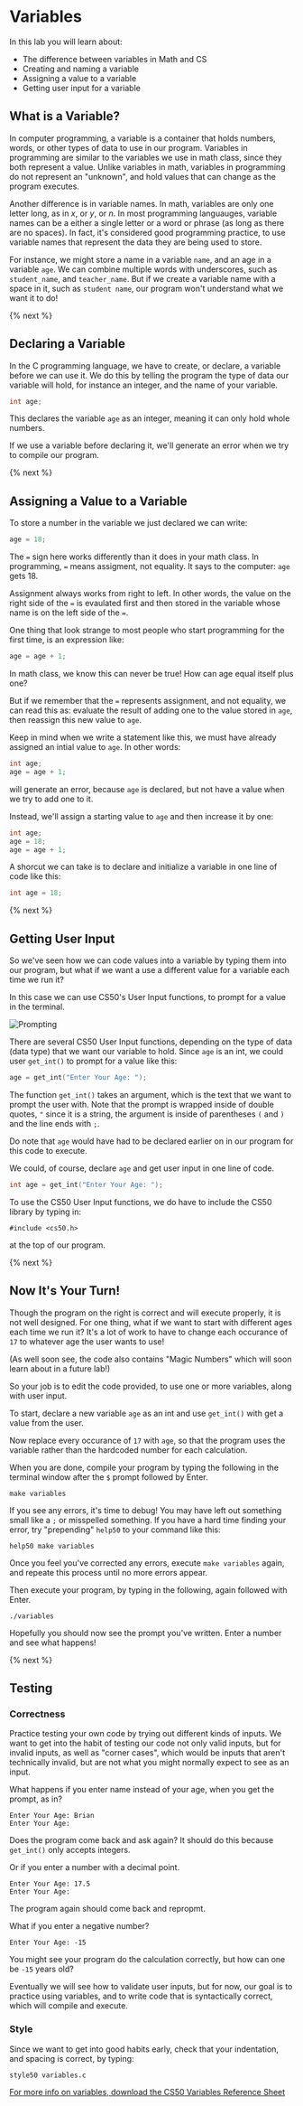 # Variables

In this lab you will learn about:

- The difference between variables in Math and CS
- Creating and naming a variable 
- Assigning a value to a variable
- Getting user input for a variable

## What is a Variable?
In computer programming, a variable is a container that holds numbers, words, or other types of data to use in our program. Variables in programming are similar to the variables we use in math class, since they both represent a value. Unlike variables in math, variables in programming do not represent an "unknown", and hold values that can change as the program executes.

Another difference is in variable names. In math, variables are only one letter long, as in *x*, or *y*, or *n*. In most programming languauges, variable names can be a either a single letter or a word or phrase (as long as there are no spaces). In fact, it's considered good programming practice, to use variable names that represent the data they are being used to store. 

For instance, we might store a name in a variable `name`, and an age in a variable `age`. We can combine multiple words with underscores, such as `student_name`, and `teacher_name`. But if we create a variable name with a space in it, such as `student name`, our program won't understand what we want it to do!

<!-- + A good variable name that accurately describes its purpose can help someone else reading your code to understand it at first glance, as opposed to having no idea of what your program is doing! + -->

{% next %}

## Declaring a Variable
In the C programming language, we have to create, or declare, a variable before we can use it. We do this by telling the program the type of data our variable will hold, for instance an integer, and the name of your variable. 

```c
int age;
```

This declares the variable `age` as an integer, meaning it can only hold whole numbers.

If we use a variable before declaring it, we'll generate an error when we try to compile our program. 

{% next %}

## Assigning a Value to a Variable

To store a number in the variable we just declared we can write:

```c
age = 18;
```
The `=` sign here works differently than it does in your math class. In programming, `=` means assigment, not equality. It says to the computer: `age` gets 18.

Assignment always works from right to left. In other words, the value on the right side of the `=` is evaulated first and then stored in the variable whose name is on the left side of the `=`.

One thing that look strange to most people who start programming for the first time, is an expression like:

```c
age = age + 1;
```

In math class, we know this can never be true! How can age equal itself plus one?

But if we remember that the `=` represents assignment, and not equality, we can read this as: evaluate the result of adding one to the value stored in `age`, then reassign this new value to `age`. 

Keep in mind when we write a statement like this, we must have already assigned an intial value to `age`. In other words:

```c
int age;
age = age + 1;
```

will generate an error, because `age` is declared, but not have a value when we try to add one to it. 

Instead, we'll assign a starting value to `age` and then increase it by one:

```c
int age;
age = 18;
age = age + 1;
```

A shorcut we can take is to declare and initialize a variable in one line of code like this:

```c
int age = 18;
```

{% next %}

<!--
## Using Variables

Here is CS50's Vipul Shekhawat reviwing some of what we said above, and explaing more about how to use variables.

{% video https://www.youtube.com/watch?v=FPL_0lpzBjo %}

{% next %}
-->

## Getting User Input

So we've seen how we can code values into a variable by typing them into our program, but what if we want a use a different value for a variable each time we run it?

In this case we can use CS50's User Input functions, to prompt for a value in the terminal.

![Prompting](http://labs.cs50nestm.net/variables2.gif)

There are several CS50 User Input functions, depending on the type of data (data type) that we want our variable to hold. Since `age` is an int, we could user `get_int()` to prompt for a value like this:

```c
age = get_int("Enter Your Age: ");
```

The function `get_int()` takes an argument, which is the text that we want to prompt the user with. Note that the prompt is wrapped inside of double quotes, `"` since it is a string, the argument is inside of parentheses `(` and `)` and the line ends with `;`.

Do note that `age` would have had to be declared earlier on in our program for this code to execute. 

We could, of course, declare `age` and get user input in one line of code.

```c
int age = get_int("Enter Your Age: ");
```

To use the CS50 User Input functions, we do have to include the CS50 library by typing in: 

```
#include <cs50.h>
```

at the top of our program.

{% next %}

## Now It's Your Turn!

Though the program on the right is correct and will execute properly, it is not well designed. For one thing, what if we want to start with different ages each time we run it? It's a lot of work to have to change each occurance of `17` to whatever age the user wants to use!

(As well soon see, the code also contains "Magic Numbers" which will soon learn about in a future lab!)

So your job is to edit the code provided, to use one or more variables, along with user input.

To start, declare a new variable `age` as an int and use `get_int()` with get a value from the user.

Now replace every occurance of `17` with `age`, so that the program uses the variable rather than the hardcoded number for each calculation.

When you are done, compile your program by typing the following in the terminal window after the `$` prompt followed by Enter.

```
make variables
```

If you see any errors, it's time to debug! You may have left out something small like a `;` or misspelled something. If you have a hard time finding your error, try "prepending" `help50` to your command like this:

```
help50 make variables
```

Once you feel you've corrected any errors, execute `make variables` again, and repeate this process until no more errors appear.

Then execute your program, by typing in the following, again followed with Enter.

```
./variables
```

Hopefully you should now see the prompt you've written. Enter a number and see what happens!

{% next %}

## Testing

### Correctness

Practice testing your own code by trying out different kinds of inputs. We want to get into the habit of testing our code not only valid inputs, but for invalid inputs, as well as "corner cases", which would be inputs that aren't technically invalid, but are not what you might normally expect to see as an input.

What happens if you enter name instead of your age, when you get the prompt, as in? 

```
Enter Your Age: Brian
Enter Your Age: 
```

Does the program come back and ask again? It should do this because `get_int()` only accepts integers.

Or if you enter a number with a decimal point.

```
Enter Your Age: 17.5
Enter Your Age: 
```

The program again should come back and repropmt.

What if you enter a negative number? 

```
Enter Your Age: -15
```

You might see your program do the calculation correctly, but how can one be `-15` years old?

Eventually we will see how to validate user inputs, but for now, our goal is to practice using variables, and to write code that is syntactically correct, which will compile and execute.
  
### Style

Since we want to get into good habits early, check that your indentation, and spacing is correct, by typing:

```
style50 variables.c
```


[For more info on variables, download the CS50 Variables Reference Sheet](https://ap.cs50.school/assets/pdfs/unit1/variables.pdf)

<!-- 
{% next "Ready to Submit?" %}

## Submit

To submit your code, execute

```
submit50 <slug>
```

Your submission should be graded for corretness and style withing a few minutes on [cs50.me](https://cs50.me/)
-->
